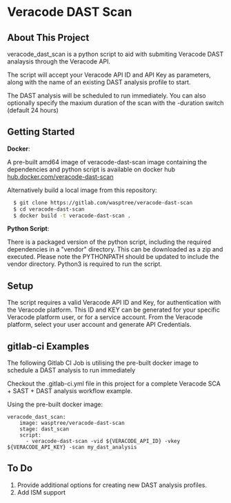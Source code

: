# Veracode DAST Scan
<!-- ABOUT THE PROJECT -->
## About This Project

veracode_dast_scan is a python script to aid with submiting Veracode DAST analaysis through the Veracode API.

The script will accept your Veracode API ID and API Key as parameters, along with the name of an existing DAST analysis profile to start.

The DAST analysis will be scheduled to run immediately. You can also optionally specify the maxium duration of the scan with the -duration switch (default 24 hours) 


<!-- GETTING STARTED -->
## Getting Started

**Docker**:

A pre-built amd64 image of veracode-dast-scan image containing the dependencies and python script is available on docker hub [hub.docker.com/veracode-dast-scan](https://hub.docker.com/repository/docker/wasptree/veracode-dast-scan)

Alternatively build a local image from this repository:

  ```sh
    $ git clone https://gitlab.com/wasptree/veracode-dast-scan
    $ cd veracode-dast-scan
    $ docker build -t veracode-dast-scan .
  ```

**Python Script**:

There is a packaged version of the python script, including the required dependencies in a "vendor" directory.
This can be downloaded as a zip and executed. Please note the PYTHONPATH should be updated to include the vendor directory.
Python3 is required to run the script.

<!-- SETUP -->
## Setup

The script requires a valid Veracode API ID and Key, for authentication with the Veracode platform. 
This ID and KEY can be generated for your specific Veracode platform user, or for a service account.
From the Veracode platform, select your user account and generate API Credentials.

<!-- USAGE EXAMPLES -->
## gitlab-ci Examples

The following Gitlab CI Job is utilising the pre-built docker image to schedule a DAST analysis to run immediately

Checkout the .gitlab-ci.yml file in this project for a complete Veracode SCA + SAST + DAST analysis workflow example.

Using the pre-built docker image:
```
veracode_dast_scan:
    image: wasptree/veracode-dast-scan
    stage: dast_scan
    script:
      - veracode-dast-scan -vid ${VERACODE_API_ID} -vkey ${VERACODE_API_KEY} -scan my_dast_analysis
```

<!-- To Do -->
## To Do

1. Provide additional options for creating new DAST analysis profiles.
2. Add ISM support
